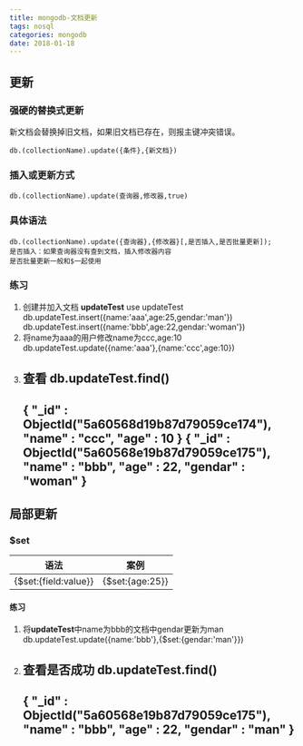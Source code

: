 ```yaml
---
title: mongodb-文档更新
tags: nosql
categories: mongodb
date: 2018-01-18
---
```


## 更新

### 强硬的替换式更新

新文档会替换掉旧文档，如果旧文档已存在，则报主键冲突错误。
```
db.(collectionName).update({条件},{新文档})
```

### 插入或更新方式
```
db.(collectionName).update(查询器,修改器,true)
```
<!--more-->
### 具体语法
```
db.(collectionName).update({查询器},{修改器}[,是否插入,是否批量更新]);
是否插入：如果查询器没有查到文档，插入修改器内容
是否批量更新一般和$一起使用
```

### 练习
1. 创建并加入文档 **updateTest**
    use updateTest 
    db.updateTest.insert({name:'aaa',age:25,gendar:'man'})
    db.updateTest.insert({name:'bbb',age:22,gendar:'woman'})
2. 将name为aaa的用户修改name为ccc,age:10
    db.updateTest.update({name:'aaa'},{name:'ccc',age:10})
3. 查看
    db.updateTest.find()
    -
    { "_id" : ObjectId("5a60568d19b87d79059ce174"), "name" : "ccc", "age" : 10 }
    { "_id" : ObjectId("5a60568e19b87d79059ce175"), "name" : "bbb", "age" : 22, "gendar" : "woman" }
    -

## 局部更新

### $set
语法| 案例
--|--
{$set:{field:value}} | {$set:{age:25}}

#### 练习
1. 将**updateTest**中name为bbb的文档中gendar更新为man
    db.updateTest.update({name:'bbb'},{$set:{gendar:'man'}})
2. 查看是否成功
    db.updateTest.find()
    -
    { "_id" : ObjectId("5a60568e19b87d79059ce175"), "name" : "bbb", "age" : 22, "gendar" : "man" }
    -
